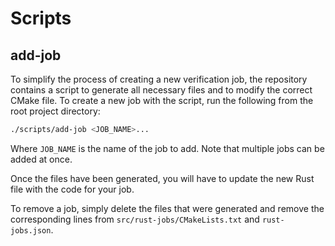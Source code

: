 # Scripts

## add-job

To simplify the process of creating a new verification job, the repository contains a script to generate all necessary files and to modify the correct CMake file. To create a new job with the script, run the following from the root project directory:

```bash
./scripts/add-job <JOB_NAME>...
```

Where `JOB_NAME` is the name of the job to add. Note that multiple jobs can be added at once.

Once the files have been generated, you will have to update the new Rust file with the code for your job.

To remove a job, simply delete the files that were generated and remove the corresponding lines from `src/rust-jobs/CMakeLists.txt` and `rust-jobs.json`.
